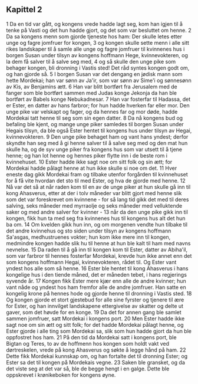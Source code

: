## Kapittel 2

1 Da en tid var gått, og kongens vrede hadde lagt seg, kom han igjen til å tenke på Vasti og det hun hadde gjort, og det som var besluttet om henne.
2 Da sa kongens menn som gjorde tjeneste hos ham: Der skulle letes etter unge og fagre jomfruer for kongen,
3 og kongen skulle sette menn i alle sitt rikes landskaper til å samle alle unge og fagre jomfruer til kvinnenes hus i borgen Susan under tilsyn av kongens hoffmann Hege, kvinnevokteren, og la dem få salver til å salve seg med,
4 og så skulle den unge pike som behager kongen, bli dronning i Vastis sted! Det råd syntes kongen godt om, og han gjorde så.
5 I borgen Susan var det dengang en jødisk mann som hette Mordekai; han var sønn av Ja'ir, som var sønn av Sime'i og sønnesønn av Kis, av Benjamins ætt.
6 Han var blitt bortført fra Jerusalem med de fanger som ble bortført sammen med Judas konge Jekonja da han ble bortført av Babels konge Nebukadnesar.
7 Han var fosterfar til Hadassa, det er Ester, en datter av hans farbror; for hun hadde hverken far eller mor. Den unge pike var velskapt og fager, og da hennes far og mor døde, hadde Mordekai tatt henne til seg som sin egen datter.
8 Da nå kongens bud og befaling ble kjent, og mange unge piker samledes til borgen Susan under Hegais tilsyn, da ble også Ester hentet til kongens hus under tilsyn av Hegai, kvinnevokteren.
9 Den unge pike behaget ham og vant hans yndest; derfor skyndte han seg med å gi henne salver til å salve seg med og den mat hun skulle ha, og de syv unge piker fra kongens hus som var utsett til å tjene henne; og han lot henne og hennes piker flytte inn i de beste rom i kvinnehuset.
10 Ester hadde ikke sagt noe om sitt folk og sin ætt; for Mordekai hadde pålagt henne at hun ikke skulle si noe om det.
11 Hver eneste dag gikk Mordekai fram og tilbake utenfor forgården til kvinnehuset for å få vite hvordan det sto til med Ester, og hva de gjorde med henne.
12 Nå var det så at når raden kom til en av de unge piker at hun skulle gå inn til kong Ahasverus, etter at der i tolv måneder var blitt gjort med henne slik som det var foreskrevet om kvinnene - for så lang tid gikk det med til deres salving, seks måneder med myrraolje og seks måneder med velluktende saker og med andre salver for kvinner -
13 når da den unge pike gikk inn til kongen, fikk hun ta med seg fra kvinnenes hus til kongens hus alt det hun ba om.
14 Om kvelden gikk hun inn, og om morgenen vendte hun tilbake til det andre kvinnehus og sto siden under tilsyn av kongens hoffmann Sa'asgas, medhustruenes vokter; hun kom ikke mere inn til kongen, medmindre kongen hadde slik hu til henne at hun ble kalt til ham med navns nevnelse.
15 Da raden til å gå inn til kongen kom til Ester, datter av Abiha'il, som var farbror til hennes fosterfar Mordekai, krevde hun ikke annet enn det som kongens hoffmann Hegai, kvinnevokteren, rådet til. Og Ester vant yndest hos alle som så henne.
16 Ester ble hentet til kong Ahasverus i hans kongelige hus i den tiende måned, det er måneden tebet, i hans regjerings syvende år.
17 Kongen fikk Ester mere kjær enn alle de andre kvinner; hun vant nåde og yndest hos ham fremfor alle de andre jomfruer. Han satte en kongelig krone på hennes hode og gjorde henne til dronning i Vastis sted.
18 Og kongen gjorde et stort gjestebud for alle sine fyrster og tjenere til ære for Ester, og han innvilget landskapene ettergivelse av skatter og delte ut gaver, som det høvde for en konge.
19 Da det for annen gang ble samlet sammen jomfruer, satt Mordekai i kongens port.
20 Men Ester hadde ikke sagt noe om sin ætt og sitt folk; for det hadde Mordekai pålagt henne, og Ester gjorde i alle ting som Mordekai sa, slik som hun hadde gjort da hun ble oppfostret hos ham.
21 På den tid da Mordekai satt i kongens port, ble Bigtan og Teres, to av de hoffmenn hos kongen som holdt vakt ved dørtreskelen, vrede på kong Ahasverus og søkte å legge hånd på ham.
22 Dette fikk Mordekai kunnskap om, og han fortalte det til dronning Ester; og Ester sa det til kongen på Mordekais vegne.
23 Saken ble gransket, og da det viste seg at det var så, ble de begge hengt i en galge. Dette ble oppskrevet i krønikeboken for kongens øyne.

